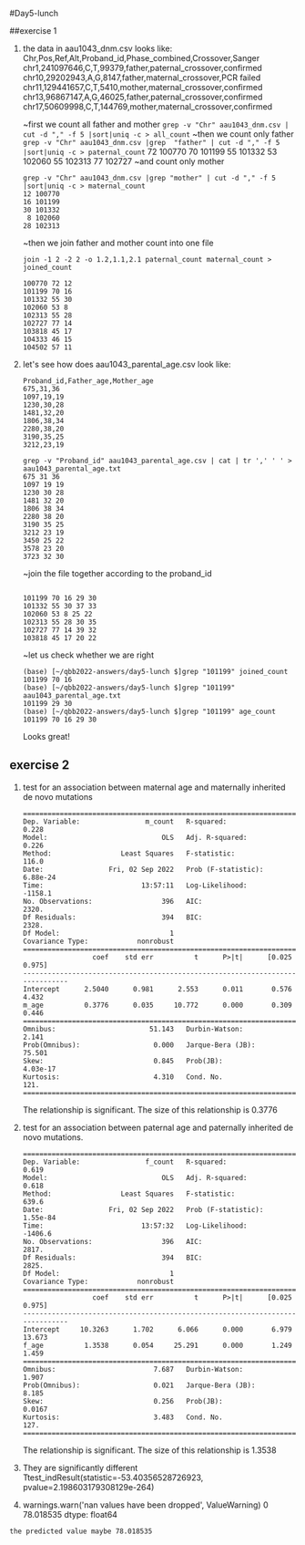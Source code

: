 #Day5-lunch

##exercise 1
1. the data in aau1043_dnm.csv looks like:
	Chr,Pos,Ref,Alt,Proband_id,Phase_combined,Crossover,Sanger
	chr1,241097646,C,T,99379,father,paternal_crossover,confirmed
	chr10,29202943,A,G,8147,father,maternal_crossover,PCR failed
	chr11,129441657,C,T,5410,mother,maternal_crossover,confirmed
	chr13,96867147,A,G,46025,father,paternal_crossover,confirmed
	chr17,50609998,C,T,144769,mother,maternal_crossover,confirmed

	~first we count all father and mother
	```grep -v "Chr" aau1043_dnm.csv | cut -d "," -f 5 |sort|uniq -c > all_count```
	~then we count only father
	```grep -v "Chr" aau1043_dnm.csv |grep  "father" | cut -d "," -f 5 |sort|uniq -c > paternal_count```
    72 100770
    70 101199
    55 101332
    53 102060
    55 102313
    77 102727
	~and count only mother
	```
	grep -v "Chr" aau1043_dnm.csv |grep "mother" | cut -d "," -f 5 |sort|uniq -c > maternal_count
    12 100770
    16 101199
    30 101332
     8 102060
    28 102313
	```
	~then we join father and mother count into one file
	```
	join -1 2 -2 2 -o 1.2,1.1,2.1 paternal_count maternal_count > joined_count
	
	100770 72 12
	101199 70 16
	101332 55 30
	102060 53 8
	102313 55 28
	102727 77 14
	103818 45 17
	104333 46 15
	104502 57 11
	```

2. let's see how does aau1043_parental_age.csv look like:
	```
	Proband_id,Father_age,Mother_age
	675,31,36
	1097,19,19
	1230,30,28
	1481,32,20
	1806,38,34
	2280,38,20
	3190,35,25
	3212,23,19
	```	
	```
	grep -v "Proband_id" aau1043_parental_age.csv | cat | tr ',' ' ' > aau1043_parental_age.txt
	675 31 36
	1097 19 19
	1230 30 28
	1481 32 20
	1806 38 34
	2280 38 20
	3190 35 25
	3212 23 19
	3450 25 22
	3578 23 20
	3723 32 30
	```
	
	~join the file together according to the proband_id
	```join -1 1 -2 1 <(sort joined_count) <(sort aau1043_parental_age.txt) > age_count
	
	101199 70 16 29 30
	101332 55 30 37 33
	102060 53 8 25 22
	102313 55 28 30 35
	102727 77 14 39 32
	103818 45 17 20 22
	```
	~let us check whether we are right 
	```
	(base) [~/qbb2022-answers/day5-lunch $]grep "101199" joined_count
	101199 70 16
	(base) [~/qbb2022-answers/day5-lunch $]grep "101199" aau1043_parental_age.txt
	101199 29 30
	(base) [~/qbb2022-answers/day5-lunch $]grep "101199" age_count
	101199 70 16 29 30
	```
	
	Looks great!


## exercise 2	
1. test for an association between maternal age and maternally inherited de novo mutations
	```
	==============================================================================
	Dep. Variable:                m_count   R-squared:                       0.228
	Model:                            OLS   Adj. R-squared:                  0.226
	Method:                 Least Squares   F-statistic:                     116.0
	Date:                Fri, 02 Sep 2022   Prob (F-statistic):           6.88e-24
	Time:                        13:57:11   Log-Likelihood:                -1158.1
	No. Observations:                 396   AIC:                             2320.
	Df Residuals:                     394   BIC:                             2328.
	Df Model:                           1                                         
	Covariance Type:            nonrobust
	==============================================================================
	                 coef    std err          t      P>|t|      [0.025      0.975]
	------------------------------------------------------------------------------
	Intercept      2.5040      0.981      2.553      0.011       0.576       4.432
	m_age          0.3776      0.035     10.772      0.000       0.309       0.446
	==============================================================================
	Omnibus:                       51.143   Durbin-Watson:                   2.141
	Prob(Omnibus):                  0.000   Jarque-Bera (JB):               75.501
	Skew:                           0.845   Prob(JB):                     4.03e-17
	Kurtosis:                       4.310   Cond. No.                         121.
	==============================================================================
	
	```
	The relationship is significant. 
	The size of this relationship is 0.3776

2. test for an association between paternal age and paternally inherited de novo mutations.
	```
	==============================================================================
	Dep. Variable:                f_count   R-squared:                       0.619
	Model:                            OLS   Adj. R-squared:                  0.618
	Method:                 Least Squares   F-statistic:                     639.6
	Date:                Fri, 02 Sep 2022   Prob (F-statistic):           1.55e-84
	Time:                        13:57:32   Log-Likelihood:                -1406.6
	No. Observations:                 396   AIC:                             2817.
	Df Residuals:                     394   BIC:                             2825.
	Df Model:                           1                                         
	Covariance Type:            nonrobust
	==============================================================================
	                 coef    std err          t      P>|t|      [0.025      0.975]
	------------------------------------------------------------------------------
	Intercept     10.3263      1.702      6.066      0.000       6.979      13.673
	f_age          1.3538      0.054     25.291      0.000       1.249       1.459
	==============================================================================
	Omnibus:                        7.687   Durbin-Watson:                   1.907
	Prob(Omnibus):                  0.021   Jarque-Bera (JB):                8.185
	Skew:                           0.256   Prob(JB):                       0.0167
	Kurtosis:                       3.483   Cond. No.                         127.
	==============================================================================
	```
	The relationship is significant. 
	The size of this relationship is 1.3538
	
3. They are significantly different
	Ttest_indResult(statistic=-53.40356528726923, pvalue=2.198603179308129e-264)
	
4.   warnings.warn('nan values have been dropped', ValueWarning)
	0    78.018535
	dtype: float64
	
	the predicted value maybe 78.018535